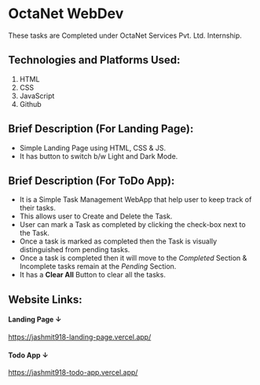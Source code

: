 # OctaNet WebDev
These tasks are Completed under OctaNet Services Pvt. Ltd. Internship.

## Technologies and Platforms Used:
1. HTML
2. CSS
3. JavaScript 
4. Github

## Brief Description (For Landing Page):
- Simple Landing Page using HTML, CSS & JS.
- It has button to switch b/w Light and Dark Mode.

## Brief Description (For ToDo App):
- It is a Simple Task Management WebApp that help user to keep track of their tasks.
- This allows user to Create and Delete the Task.
- User can mark a Task as completed by clicking the check-box next to the Task.
- Once a task is marked as completed then the Task is visually distinguished from pending tasks.
- Once a task is completed then it will move to the *Completed* Section & Incomplete tasks remain at the *Pending* Section.
- It has a **Clear All** Button to clear all the tasks.

## Website Links:
#### Landing Page ↓
https://jashmit918-landing-page.vercel.app/


#### Todo App ↓
https://jashmit918-todo-app.vercel.app/




